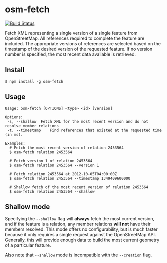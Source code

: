 # osm-fetch

[![Build Status](https://travis-ci.org/mapbox/osm-fetch.svg?branch=master)](https://travis-ci.org/mapbox/osm-fetch)

Fetch XML representing a single version of a single feature from OpenStreetMap.
All references required to complete the feature are included. The appropriate
versions of references are selected based on the timestamp of the desired version
of the requested feature. If no version number is specified, the most recent data
available is retrieved.

## Install

```
$ npm install -g osm-fetch
```

## Usage

```
Usage: osm-fetch [OPTIONS] <type> <id> [version]

Options:
 -s, --shallow	Fetch XML for the most recent version and do not resolve member relations
 -t, --timestamp	Find references that existed at the requested time (in ms).

Examples:
  # Fetch the most recent version of relation 2453564
  $ osm-fetch relation 2453564

  # Fetch version 1 of relation 2453564
  $ osm-fetch relation 2453564 --version 1

  # Fetch relation 2453564 at 2012-10-05T04:00:00Z
  $ osm-fetch relation 2453564 --timestamp 1349409600000

  # Shallow fetch of the most recent version of relation 2453564
  $ osm-fetch relation 2453564 --shallow
```

## Shallow mode

Specifying the `--shallow` flag will **always** fetch the most current version,
and if the feature is a relation, any member relations **will not** have their
members resolved. This mode offers no configurability, but is much faster because
it only requires a single request against the OpenStreetMap API. Generally, this
will provide enough data to build the most current geometry of a particular
feature.

Also note that `--shallow` mode is incompatible with the `--creation` flag.

